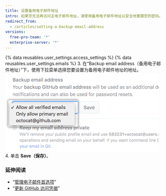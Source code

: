 ```yaml
---
title: 设置备用电子邮件地址
intro: 如果您无法再访问主电子邮件地址，请使用备用电子邮件地址以安全地重置您的密码。
redirect_from:
  - /articles/setting-a-backup-email-address
versions:
  free-pro-team: '*'
  enterprise-server: '*'
---
```


{% data reusables.user_settings.access_settings %}
{% data reusables.user_settings.emails %}
3. 在“Backup email address（备用电子邮件地址）”下，使用下拉菜单选择您要设置为备用电子邮件地址的地址。 ![备用电子邮件地址](/assets/images/help/settings/backup-email-address.png)
4. 单击 **Save（保存）**。

### 延伸阅读

- “[管理电子邮件首选项](/articles/managing-email-preferences/)”
- “[更新 GitHub 访问凭据](/articles/updating-your-github-access-credentials/)”
